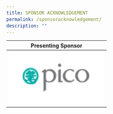 ```yaml
---
title: SPONSOR ACKNOWLEDGEMENT
permalink: /sponsoracknowledgement/
description: ""
---
```

<table>
	<thead>
	<tr>
		<th colspan="4"> Presenting Sponsor </th>
	</tr></thead>
	<tbody>
		<tr>
			<td colspan="1"><img style="width:250px;height:140px;" src="images/Testing%20Sizes/pico%20250%20x%20140.png">
				</td></tr></tbody></table>